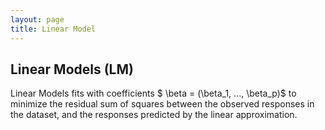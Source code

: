 ```yaml
---
layout: page
title: Linear Model
---
```



## Linear Models (LM)
Linear Models fits with coefficients $ \beta = (\beta_1, ..., \beta_p)$ to minimize the residual sum of squares between the observed responses in the dataset, and the responses predicted by the linear approximation.
